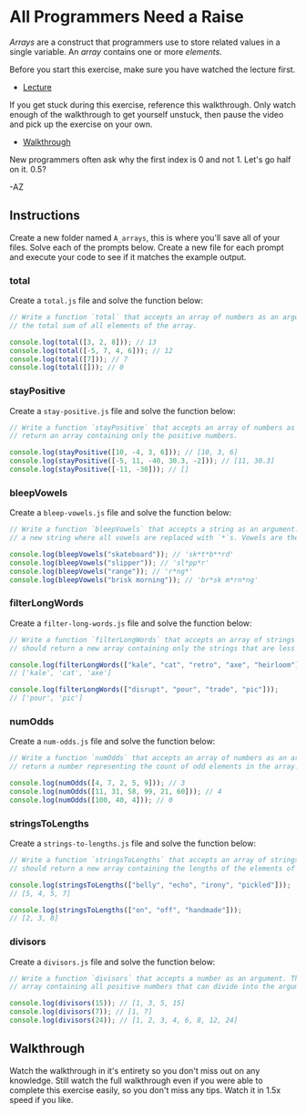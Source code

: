 # All Programmers Need a Raise

_Arrays_ are a construct that programmers use to store related values in a single variable. An
_array_ contains one or more _elements_.

Before you start this exercise, make sure you have watched the lecture first.

- [Lecture](https://youtu.be/ekVhX_HfbBE)

If you get stuck during this exercise, reference this walkthrough. Only watch enough of the
walkthrough to get yourself unstuck, then pause the video and pick up the exercise on your own.

- [Walkthrough](https://youtu.be/mibav-eq9EY)

New programmers often ask why the first index is 0 and not 1. Let's go half on it. 0.5?

-AZ

## Instructions

Create a new folder named `A_arrays`, this is where you'll save all of your files. Solve each of the
prompts below. Create a new file for each prompt and execute your code to see if it matches the
example output.

### total

Create a `total.js` file and solve the function below:

```js
// Write a function `total` that accepts an array of numbers as an argument. The function should return
// the total sum of all elements of the array.

console.log(total([3, 2, 8])); // 13
console.log(total([-5, 7, 4, 6])); // 12
console.log(total([7])); // 7
console.log(total([])); // 0
```

### stayPositive

Create a `stay-positive.js` file and solve the function below:

```js
// Write a function `stayPositive` that accepts an array of numbers as an argument. The function should
// return an array containing only the positive numbers.

console.log(stayPositive([10, -4, 3, 6])); // [10, 3, 6]
console.log(stayPositive([-5, 11, -40, 30.3, -2])); // [11, 30.3]
console.log(stayPositive([-11, -30])); // []
```

### bleepVowels

Create a `bleep-vowels.js` file and solve the function below:

```js
// Write a function `bleepVowels` that accepts a string as an argument. The function should return
// a new string where all vowels are replaced with `*`s. Vowels are the letters a, e, i, o, u.

console.log(bleepVowels("skateboard")); // 'sk*t*b**rd'
console.log(bleepVowels("slipper")); // 'sl*pp*r'
console.log(bleepVowels("range")); // 'r*ng*'
console.log(bleepVowels("brisk morning")); // 'br*sk m*rn*ng'
```

### filterLongWords

Create a `filter-long-words.js` file and solve the function below:

```js
// Write a function `filterLongWords` that accepts an array of strings as an argument. The function
// should return a new array containing only the strings that are less than 5 characters long.

console.log(filterLongWords(["kale", "cat", "retro", "axe", "heirloom"]));
// ['kale', 'cat', 'axe']

console.log(filterLongWords(["disrupt", "pour", "trade", "pic"]));
// ['pour', 'pic']
```

### numOdds

Create a `num-odds.js` file and solve the function below:

```js
// Write a function `numOdds` that accepts an array of numbers as an argument. The function should
// return a number representing the count of odd elements in the array.

console.log(numOdds([4, 7, 2, 5, 9])); // 3
console.log(numOdds([11, 31, 58, 99, 21, 60])); // 4
console.log(numOdds([100, 40, 4])); // 0
```

### stringsToLengths

Create a `strings-to-lengths.js` file and solve the function below:

```js
// Write a function `stringsToLengths` that accepts an array of strings as an argument. The function
// should return a new array containing the lengths of the elements of the original array.

console.log(stringsToLengths(["belly", "echo", "irony", "pickled"]));
// [5, 4, 5, 7]

console.log(stringsToLengths(["on", "off", "handmade"]));
// [2, 3, 8]
```

### divisors

Create a `divisors.js` file and solve the function below:

```js
// Write a function `divisors` that accepts a number as an argument. The function should return an
// array containing all positive numbers that can divide into the argument.

console.log(divisors(15)); // [1, 3, 5, 15]
console.log(divisors(7)); // [1, 7]
console.log(divisors(24)); // [1, 2, 3, 4, 6, 8, 12, 24]
```

## Walkthrough

Watch the walkthrough in it's entirety so you don't miss out on any knowledge. Still watch the full
walkthrough even if you were able to complete this exercise easily, so you don't miss any tips.
Watch it in 1.5x speed if you like.
